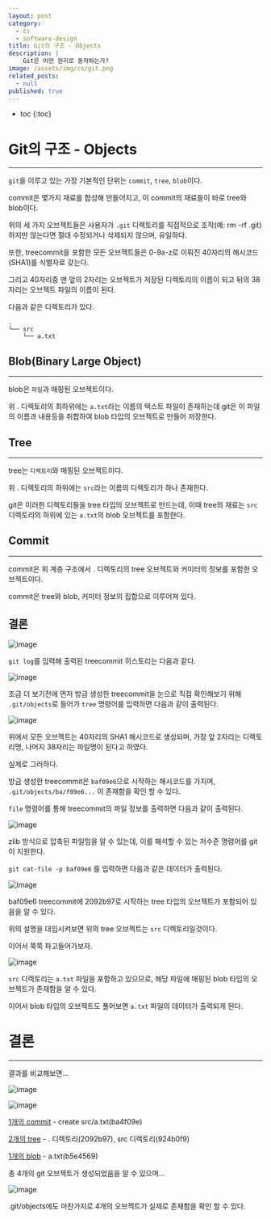 ```yaml
---
layout: post
category:
  - cs
  - software-design
title: Git의 구조 - Objects
description: |
    Git은 어떤 원리로 동작하는가?
image: /assets/img/cs/git.png
related_posts:
  - null
published: true
---
```


* toc
{:toc}

# Git의 구조 - Objects

---

`git`을 이루고 있는 가장 기본적인 단위는 `commit`, `tree`, `blob`이다.

commit은 몇가지 재료를 합성해 만들어지고, 이 commit의 재료들이 바로 tree와 blob이다.

위의 세 가지 오브젝트들은 사용자가 `.git` 디렉토리를 직접적으로 조작(예: rm -rf .git)하지만 않는다면 절대 수정되거나 삭제되지 않으며, 유일하다.

또한, treecommit을 포함한 모든 오브젝트들은 0-9a-z로 이뤄진 40자리의 해시코드(SHA1)를 식별자로 갖는다.

그리고 40자리중 맨 앞의 2자리는 오브젝트가 저장된 디렉토리의 이름이 되고 뒤의 38자리는 오브젝트 파일의 이름이 된다.

다음과 같은 디렉토리가 있다.

```shell
.
└── src
    └── a.txt
```

## Blob(Binary Large Object)

---

blob은 `파일`과 매핑된 오브젝트이다.

위 . 디렉토리의 최하위에는 `a.txt`라는 이름의 텍스트 파일이 존재하는데 git은 이 파일의 이름과 내용등을 취합하여 blob 타입의 오브젝트로 만들어 저장한다.

## Tree

---

tree는 `디렉토리`와 매핑된 오브젝트이다.

위 . 디렉토리의 하위에는 `src`라는 이름의 디렉토리가 하나 존재한다.

git은 이러한 디렉토리들을 tree 타입의 오브젝트로 만드는데, 이때 tree의 재료는 `src` 디렉토리의 하위에 있는 `a.txt`의 blob 오브젝트를 포함한다.

## Commit

---

commit은 위 계층 구조에서 . 디렉토리의 tree 오브젝트와 커미터의 정보를 포함한 오브젝트이다.

commit은 tree와 blob, 커미터 정보의 집합으로 이루어져 있다.

## 결론

![image](https://user-images.githubusercontent.com/71188307/181572179-4536ada5-8afd-49a9-b4bd-e28249408483.png)

`git log`를 입력해 출력된 treecommit 히스토리는 다음과 같다.

![image](https://user-images.githubusercontent.com/71188307/181574214-e2040768-4126-4f65-a3a4-31a8e1b68887.png)

조금 더 보기전에 먼저 방금 생성한 treecommit을 눈으로 직접 확인해보기 위해 `.git/objects`로 들어가 `tree` 명령어를 입력하면 다음과 같이 출력된다.

![image](https://user-images.githubusercontent.com/71188307/181575168-cc6ef9bd-8fa1-4b88-b58d-1cbca65f5dab.png)

위에서 모든 오브젝트는 40자리의 SHA1 해시코드로 생성되며, 가장 앞 2자리는 디렉토리명, 나머지 38자리는 파일명이 된다고 하였다.

실제로 그러하다.

방금 생성한 treecommit은 `baf09e6`으로 시작하는 해시코드를 가지며, `.git/objects/ba/f09e6...` 이 존재함을 확인 할 수 있다.

`file` 명령어를 통해 treecommit의 파일 정보를 출력하면 다음과 같이 출력된다.

![image](https://user-images.githubusercontent.com/71188307/181576387-4bd4da2d-cb0f-4a13-9a4f-9fff6ed1e81e.png)

zlib 방식으로 압축된 파일임을 알 수 있는데, 이를 해석할 수 있는 저수준 명령어를 git이 지원한다.

`git cat-file -p baf09e6` 를 입력하면 다음과 같은 데이터가 출력된다.

![image](https://user-images.githubusercontent.com/71188307/181576868-61e59dd4-e1f7-4503-99d0-a33572f7efcd.png)

baf09e6 treecommit에 2092b97로 시작하는 tree 타입의 오브젝트가 포함되어 있음을 알 수 있다.

위의 설명을 대입시켜보면 위의 tree 오브젝트는 `src` 디렉토리일것이다.

이어서 쭉쭉 파고들어가보자.

![image](https://user-images.githubusercontent.com/71188307/181577332-78e3edfa-b7cc-473a-aca7-efac24497815.png)

`src` 디렉토리는 `a.txt` 파일을 포함하고 있으므로, 해당 파일에 매핑된 blob 타입의 오브젝트가 존재함을 알 수 있다.

이어서 blob 타입의 오브젝트도 풀어보면 `a.txt` 파일의 데이터가 출력되게 된다.

# 결론

---

결과를 비교해보면...

![image](https://user-images.githubusercontent.com/71188307/181576868-61e59dd4-e1f7-4503-99d0-a33572f7efcd.png)

![image](https://user-images.githubusercontent.com/71188307/181577332-78e3edfa-b7cc-473a-aca7-efac24497815.png)

<u>1개의 commit</u> - create src/a.txt(ba4f09e)

<u>2개의 tree</u> - . 디렉토리(2092b97), src 디렉토리(924b0f9)

<u>1개의 blob</u> - a.txt(b5e4569)

총 4개의 git 오브젝트가 생성되었음을 알 수 있으며...

![image](https://user-images.githubusercontent.com/71188307/181575168-cc6ef9bd-8fa1-4b88-b58d-1cbca65f5dab.png)

.git/objects에도 마찬가지로 4개의 오브젝트가 실제로 존재함을 확인 할 수 있다.

